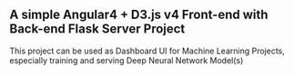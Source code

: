 ## A simple Angular4 + D3.js v4 Front-end with Back-end Flask Server Project

  This project can be used as Dashboard UI for Machine Learning Projects, especially training and serving Deep Neural Network Model(s)   
